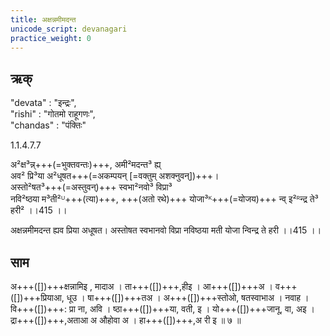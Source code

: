 ```yaml
---
title: अक्षन्नमीमदन्त
unicode_script: devanagari
practice_weight: 0
---
```


## ऋक्
"devata" : "इन्द्रः",  
"rishi" : "गोतमो राहूगणः",  
"chandas" : "पंक्तिः"

1.1.4.7.7

अ²क्ष³न्न्+++(=भुक्तवन्तः)+++, अमी²मदन्त³ ह्य्  
अव² प्रि³या अ²धूषत+++(=अकम्पयन् [=वक्तुम् अशक्नुवन्])+++।  
अस्तो²षत³+++(=अस्तुवन्)+++ स्वभा²नवो³ विप्रा³  
नवि²ष्ठया म³ती²ᵁ+++(त्या)+++, +++(अतो रथे)+++ योजा³ᴷ+++(=योजय)+++ न्व् इ²ᴿन्द्र ते³ हरी² ।।415 ।।

अक्षन्नमीमदन्त ह्यव प्रिया अधूषत। अस्तोषत स्वभानवो विप्रा नविष्ठया मती योजा न्विन्द्र ते हरी ।।415 ।।

## साम

<div class="audioEmbed"  caption="गोपालार्यः 2015  " src="https://archive
.org/download/jaiminIya-sAma-gAna-paravastu-tradition-gopAla-2015/axann-amImadanta.mp3"></div>

अ+++([])+++क्षन्नामिइ , मादाअ । ता+++([])+++,हीइ । आ+++([])+++अ । व+++([])+++प्रियाआ, धूउ ।
षा+++([])+++तअ । अ+++([])+++स्तोओ, षतस्वाभाअ । नवाह । वि+++([])+++: प्रा ना, अवि । ष्ठा+++([])+++या,
वती, इ । यो+++([])+++जानू, वा, अइ । द्रा+++([])+++,अताआ अ औहोवा अ । हा+++([])+++,अ री इ ॥ ७ ॥ 

